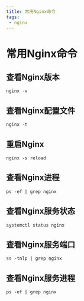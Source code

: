 ```yaml
---
title: 常用Nginx命令
tags:
 - nginx
---
```


# 常用Nginx命令

## 查看Nginx版本

```shell
nginx -v
```

## 查看Nginx配置文件

```shell
nginx -t
```

## 重启Nginx

```shell
nginx -s reload
```

## 查看Nginx进程

```shell
ps -ef | grep nginx
```

## 查看Nginx服务状态

```shell
systemctl status nginx
```

## 查看Nginx服务端口

```shell
ss -tnlp | grep nginx
```

## 查看Nginx服务进程

```shell
ps -ef | grep nginx
```


